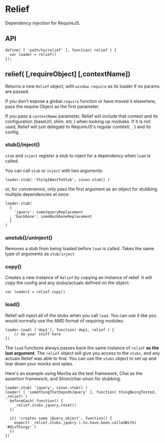 Relief
====

Dependency injection for RequireJS.

## API

```
define( [ 'path/to/relief' ], function( relief ) {
  var loader = relief()
});
```

## relief( [,requireObject] [,contextName])

Returns a new `Relief` object, with `window.require` as its loader if no params
 are passed.

If you don't expose a global `require` function or have moved it elsewhere,
 pass the require Object as the first parameter.
 
If you pass a `contextName` parameter, Relief will include that context and its configuration (baseUrl, shim, etc ) when looking up modules. If it is not used, Relief will just delegate to RequireJS's regular context( `_` ) and its config.

### stub()/inject()

`stub` and `inject` register a stub to inject for a dependency when `load` is called.

You can call `stub` or `inject` with two arguments:

`loader.stub( 'thingIWantToStub', sinon.stub() )`

or, for convenience, only pass the first argument as an object for stubbing multiple dependencies at once:

```
loader.stub(
  {
    'jquery': someJqueryReplacement
  , 'backbone': someBackboneReplacement
  }
)
```

### unstub()/uninject()

Removes a stub from being loaded before `load` is called. Takes the same type of arguments as `stub/inject`

### copy()

Creates a new instance of `Relief` by copying an instance of relief. It will copy the config and any stubs/actuals defined on the object.

`var loader2 = relief.copy()`

### load()

Relief will inject all of the stubs when you call `load`. You can use it like you would normally use the AMD format of requiring modules:

```
loader.load( ['dep1'], function( dep1, relief ) {
	// do your stuff here
})
```

The `load` functions always passes back the same instance of `relief` **as the last argument**. The `relief` object will give you access to the `stubs`, and any actuals Relief was able to find. You can use the `stubs` object to set up and tear down your mocks and spies.

Here's an example using Mocha as the test framework, Chai as the assertion framework, and Sinon/chai-sinon for stubbing:

```
loader.stub( 'jquery', sinon.stub() )
loader( [ 'somethingThatDepsOnJquery' ], function( thingBeingTested, _relief) )
  beforeEach( function() {
    _relief.stubs.jquery.reset()
  })
  
  it( 'creates some jQuery object', function() {
    expect( _relief.stubs.jquery ).to.have.been.calledWith( '#divThingy' )
  })
})
```


